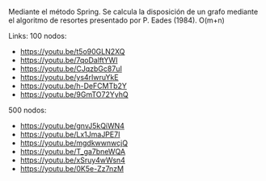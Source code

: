 Mediante el método Spring. Se calcula la disposición de un grafo mediante el algoritmo de resortes presentado por P. Eades (1984). O(m+n)

Links: 
100 nodos:
- https://youtu.be/t5o90GLN2XQ
- https://youtu.be/7qoDalftYWI
- https://youtu.be/CJqzbGc87uI
- https://youtu.be/ys4rIwruYkE
- https://youtu.be/h-DeFCMTb2Y
- https://youtu.be/9GmTO72YyhQ


500 nodos:
- https://youtu.be/gnvJ5kQiWN4
- https://youtu.be/Lx1JmaJPE7I
- https://youtu.be/mgdkwwnwcjQ
- https://youtu.be/T_ga7bneWQA
- https://youtu.be/xSruy4wWsn4
- https://youtu.be/0K5e-Zz7nzM